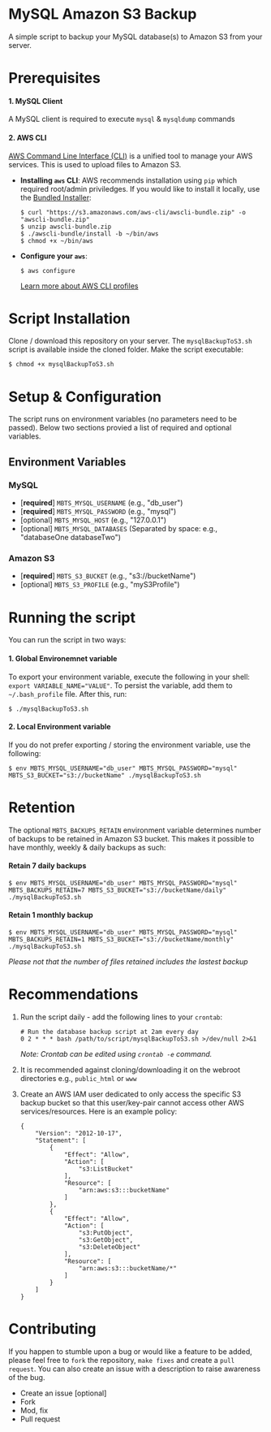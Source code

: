 # MySQL Amazon S3 Backup
A simple script to backup your MySQL database(s) to Amazon S3 from your server.

# Prerequisites
#### 1. MySQL Client
A MySQL client is required to execute `mysql` & `mysqldump` commands
#### 2. AWS CLI
[AWS Command Line Interface (CLI)](https://aws.amazon.com/cli/) is a unified tool to manage your AWS services. This is used to upload files to Amazon S3.

- **Installing `aws` CLI**:
AWS recommends installation using `pip` which required root/admin priviledges. If you would like to install it locally, use the [Bundled Installer](http://docs.aws.amazon.com/cli/latest/userguide/installing.html#install-bundle-other-os):
  ```
  $ curl "https://s3.amazonaws.com/aws-cli/awscli-bundle.zip" -o "awscli-bundle.zip"
  $ unzip awscli-bundle.zip
  $ ./awscli-bundle/install -b ~/bin/aws
  $ chmod +x ~/bin/aws
  ```

- **Configure your `aws`**:
  ```
  $ aws configure
  ```
  [Learn more about AWS CLI profiles](http://docs.aws.amazon.com/cli/latest/userguide/cli-chap-getting-started.html#cli-multiple-profiles)

# Script Installation
Clone / download this repository on your server. The `mysqlBackupToS3.sh` script is available inside the cloned folder. Make the script executable:
```
$ chmod +x mysqlBackupToS3.sh
```

# Setup & Configuration
The script runs on environment variables (no parameters need to be passed). Below two sections provied a list of required and optional variables.

## Environment Variables
### MySQL
- [**required**] `MBTS_MYSQL_USERNAME` (e.g., "db_user")
- [**required**] `MBTS_MYSQL_PASSWORD` (e.g., "mysql")
- [optional] `MBTS_MYSQL_HOST` (e.g., "127.0.0.1")
- [optional] `MBTS_MYSQL_DATABASES` (Separated by space: e.g., "databaseOne databaseTwo")

### Amazon S3
- [**required**] `MBTS_S3_BUCKET` (e.g., "s3://bucketName")
- [optional] `MBTS_S3_PROFILE` (e.g., "myS3Profile")

# Running the script
You can run the script in two ways:
#### 1. Global Environemnet variable
To export your environment variable, execute the following in your shell: `export VARIABLE_NAME="VALUE"`. To persist the variable, add them to `~/.bash_profile` file. After this, run:
```
$ ./mysqlBackupToS3.sh
```
#### 2. Local Environment variable
If you do not prefer exporting / storing the environment variable, use the following:
```
$ env MBTS_MYSQL_USERNAME="db_user" MBTS_MYSQL_PASSWORD="mysql" MBTS_S3_BUCKET="s3://bucketName" ./mysqlBackupToS3.sh
```

# Retention
The optional `MBTS_BACKUPS_RETAIN` environment variable determines number of backups to be retained in Amazon S3 bucket. This makes it possible to have monthly, weekly & daily backups as such:
#### Retain 7 daily backups
```
$ env MBTS_MYSQL_USERNAME="db_user" MBTS_MYSQL_PASSWORD="mysql" MBTS_BACKUPS_RETAIN=7 MBTS_S3_BUCKET="s3://bucketName/daily" ./mysqlBackupToS3.sh
```
#### Retain 1 monthly backup
```
$ env MBTS_MYSQL_USERNAME="db_user" MBTS_MYSQL_PASSWORD="mysql" MBTS_BACKUPS_RETAIN=1 MBTS_S3_BUCKET="s3://bucketName/monthly" ./mysqlBackupToS3.sh
```
_Please not that the number of files retained includes the lastest backup_

# Recommendations
1. Run the script daily - add the following lines to your `crontab`:

    ```
    # Run the database backup script at 2am every day
    0 2 * * * bash /path/to/script/mysqlBackupToS3.sh >/dev/null 2>&1
    ```
    _Note: Crontab can be edited using `crontab -e` command._

2. It is recommended against cloning/downloading it on the webroot directories e.g., `public_html` or `www`
3. Create an AWS IAM user dedicated to only access the specific S3 backup bucket so that this user/key-pair cannot access other AWS services/resources.
    Here is an example policy:

    ```
    {
        "Version": "2012-10-17",
        "Statement": [
            {
                "Effect": "Allow",
                "Action": [
                    "s3:ListBucket"
                ],
                "Resource": [
                    "arn:aws:s3:::bucketName"
                ]
            },
            {
                "Effect": "Allow",
                "Action": [
                    "s3:PutObject",
                    "s3:GetObject",
                    "s3:DeleteObject"
                ],
                "Resource": [
                    "arn:aws:s3:::bucketName/*"
                ]
            }
        ]
    }
    ```

# Contributing
If you happen to stumble upon a bug or would like a feature to be added, please feel free to `fork` the repository, `make fixes` and create a `pull request`.
You can also create an issue with a description to raise awareness of the bug.

- Create an issue [optional]
- Fork
- Mod, fix
- Pull request